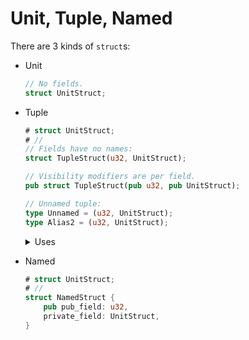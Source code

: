 # Unit, Tuple, Named

There are 3 kinds of `struct`s:

* Unit

    ```rust
    // No fields.
    struct UnitStruct;
    ```

* Tuple

    ```rust
    # struct UnitStruct;
    # //
    // Fields have no names:
    struct TupleStruct(u32, UnitStruct);

    // Visibility modifiers are per field.
    pub struct TupleStruct(pub u32, pub UnitStruct);

    // Unnamed tuple:
    type Unnamed = (u32, UnitStruct);
    type Alias2 = (u32, UnitStruct);
    ```

    <details>
    <summary>Uses</summary>

    - Returning multiple values

        ```rust
        fn dimensions() -> (u32, u32) {
            (800, 600)
        }

        let (w, h) = dimensions();
        ```

    - Iterator closure arguments

        ```rust
        let numbers = vec![10, 23, 34];
        numbers
            .iter()
            .for_each(|number| println!("{}", number));

        println!();

        numbers
            .iter()
            .enumerate()
            .for_each(|(index, number)| {
                println!("{}: {}", index, number);
            })
        ```

    </details>

* Named

    ```rust
    # struct UnitStruct;
    # //
    struct NamedStruct {
        pub pub_field: u32,
        private_field: UnitStruct,
    }
    ```
